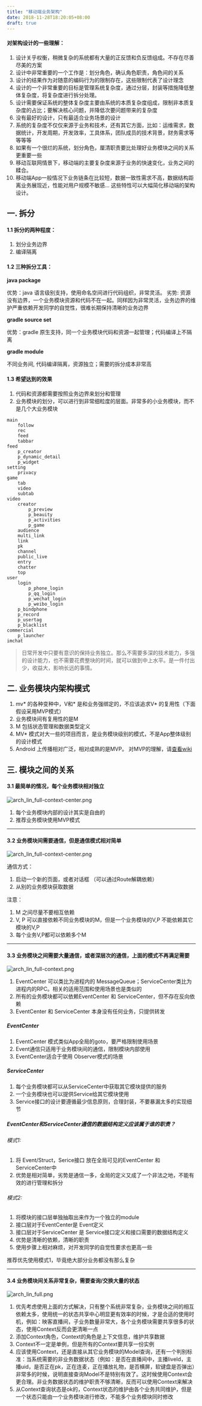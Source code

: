 ```yaml
---
title: "移动端业务架构"
date: 2018-11-28T18:20:05+08:00
draft: true
---
```


#### 对架构设计的一些理解：

1. 设计关乎权衡，稍微复杂的系统都有大量的正反馈和负反馈组成。不存在尽善尽美的方案
2. 设计中非常重要的一个工作是：划分角色，确认角色职责，角色间的关系
3. 设计的结果作为对随意的编码行为的限制存在，这些限制代表了设计理念
4. 设计的一个非常重要的目标是管理系统复杂度，通过分层，封装等措施降低整体复杂度，将复杂度进行拆分处理。
5. 设计需要保证系统的整体复杂度主要由系统的本质复杂度组成，限制非本质复杂度的占比；要解决核心问题，并降低次要问题带来的复杂度
6. 没有最好的设计，只有最适合业务场景的设计
7. 系统的复杂度不仅仅来源于业务和技术，还有其它方面，比如：运维需求，数据统计，开发周期，开发效率，工具体系，团队成员的技术背景，财务需求等等等等
8. 如果有一个很烂的系统，划分角色，厘清职责要比处理好业务模块之间的关系更重要一些
9. 移动互联网情景下，移动端的主要复杂度来源于业务的快速变化，业务之间的糅合。
10. 移动端App一般情况下业务链条在比较短，数据一致性需求不高，数据结构距离业务展现近，性能对用户规模不敏感... 这些特性可以大幅简化移动端的架构设计。


## 一. 拆分

#### 1.1 拆分的两种程度：
1. 划分业务边界
2. 编译隔离

#### 1.2 三种拆分工具：
**java package**

优势：java 语言级别支持，使用命名空间进行代码组织，非常灵活。
劣势: 资源没有边界，一个业务模块资源和代码不在一起。同样因为非常灵活，业务边界的维护严重依赖开发同学的自觉性，很难长期保持清晰的业务边界

**gradle source set**

优势：gradle 原生支持，同一个业务模块代码和资源一起管理；代码编译上不隔离

**gradle module**

不同业务间, 代码编译隔离，资源独立；需要的拆分成本非常高

#### 1.3 希望达到的效果
1. 代码和资源都需要按照业务边界来划分和管理
2. 业务模块的划分，可以进行到非常细粒度的层面。非常多的小业务模块，而不是几个大业务模块

```
main
    follow
    rec
    feed
    tabbar
feed
    p_creator
    p_dynamic_detail
    p_widget
setting
    privacy
game
    tab
    video
    subtab
video
    creator
        p_preview
        p_beauity
        p_activities
        p_game
    audience
    multi_link
    link
    pk
    channel
    public_live
    entry
    chatter
    top
user
    login
        p_phone_login
        p_qq_login
        p_wechat_login
        p_weibo_login
    p_bindphone
    p_record
    p_usertag
    p_blacklist
commercial
    p_launcher
imchat

```


> 日常开发中只要有意识的保持业务独立。那么不需要多深的技术能力，多强的设计能力，也不需要花费整块的时间，就可以做到中上水平。是一件付出少，收益大，影响长远的事情。

## 二. 业务模块内架构模式
1. mv* 的各种变种中，V和* 是和业务强绑定的，不应该追求V* 的复用性（下面假设采用MVP模式）
2. 业务模块间有复用性的是M
3. M 包括状态管理和数据类型定义
4. MV* 模式对大一些的项目而言，是业务模块级别的模式，不是App整体级别的设计模式
5. Android 上传播相对广泛，相对成熟的是MVP。 对MVP的理解，请[查看wiki](http://wiki.inkept.cn/pages/viewpage.action?pageId=38546022)

## 三. 模块之间的关系

#### 3.1 最简单的情况，每个业务模块相对独立

![arch_lin_full-context-center.png](https://raw.githubusercontent.com/weixinfree/PickRepo/master/images/arch_lin_full-context-center-dep.png)

1. 每个业务模块内部的设计其实是自由的
2. 推荐业务模块使用MVP模式

---

#### 3.2 业务模块间需要通信，但是通信模式相对简单

![arch_lin_full-context-center.png](https://raw.githubusercontent.com/weixinfree/PickRepo/master/images/arch_lin_full-context-center.png)

通信方式：

1. 启动一个新的页面，或者对话框 （可以通过Route解耦依赖）
2. 从别的业务模块获取数据

注意：

1. M 之间尽量不要相互依赖
2. V, P 可以直接依赖不同业务模块的M，但是一个业务模块的V,P 不能依赖其它模块的V,P
3. 每个业务V,P都可以依赖多个M

---

#### 3.3 业务模块之间需要大量通信，或者深层次的通信，上面的模式不再满足需要

![arch_lin_full-context.png](https://raw.githubusercontent.com/weixinfree/PickRepo/master/images/arch_lin_full-context.png)

1. EventCenter 可以类比为进程内的 MessageQueue；ServiceCenter类比为进程内的RPC。相关的适用范围和使用场景也是类似的
2. 所有的业务模块都可以依赖EventCenter 和 ServiceCenter，但不存在反向依赖
3. EventCenter 和 ServiceCenter 本身没有任何业务，只提供转发

##### EventCenter
1. EventCenter 模式类似App全局的goto，要严格限制使用场景
2. Event通信只适用于业务模块间的通信，限制模块内部使用
3. EventCenter适合于使用 Observer模式的场景

##### ServiceCenter
1. 每个业务模块都可以从ServiceCenter中获取其它模块提供的服务
2. 一个业务模块也可以提供Service给其它模块使用
3. Service接口的设计要遵循最少信息原则，合理封装，不要暴漏太多的实现细节


##### EventCenter和ServiceCenter通信的数据结构定义应该属于谁的职责？
###### 模式1:

1. 将 Event/Struct，Serice接口 放在全局可见的EventCenter 和 ServiceCenter中
2. 优势是相对简单，劣势是通信一多，全局的定义又成了一个非法之地，不能有效的进行管理和拆分

###### 模式2:
1. 将模块的接口层单独抽取出来作为一个独立的module
2. 接口层对于EventCenter是 Event定义
3. 接口层对于ServiceCenter 是 Service接口定义和接口需要的数据结构定义
4. 优势是清晰的依赖，清晰的职责
5. 使用步骤上相对麻烦，对开发同学的自觉性要求也更高一些

推荐优先使用模式1，毕竟绝大部分业务都没有那么复杂

---

#### 3.4 业务模块间关系非常复杂，需要查询/交换大量的状态

![arch_lin_full.png](https://raw.githubusercontent.com/weixinfree/PickRepo/master/images/arch_lin_full.png)

1. 优先考虑使用上面的方式解决，只有整个系统非常复杂，业务模块之间的相互依赖太多，使用统一的状态共享中心明显更有效率的时候，才是合适的使用时机，例如：映客直播间，子业务数量非常大，各个业务模块需要共享很多的状态，使用Context反而会更清晰一点
2. 添加Context角色，Context的角色是上下文信息，维护共享数据
3. Context不一定是单例，但是所有的Context要共享一份实例
4. 应该使用Context，还是直接从其它业务模块的Model查询，还有一个判别标准：当系统需要的非业务数据状态（例如：是否在直播间中，主播liveId，主播uid，是否正在pk，正在连麦，正在播放礼物，是否横屏，软键盘是否弹出）非常多的时候，说明直接查询Model不是特别有效了。这时候使用Context会更合理。非业务数据状态的维护职责不够清晰，反而可以使用Context来解决
5. 从Context查询状态是ok的，Context状态的维护由各个业务共同维护，但是一个状态只能由一个业务模块进行修改，不能多个业务模块同时修改
